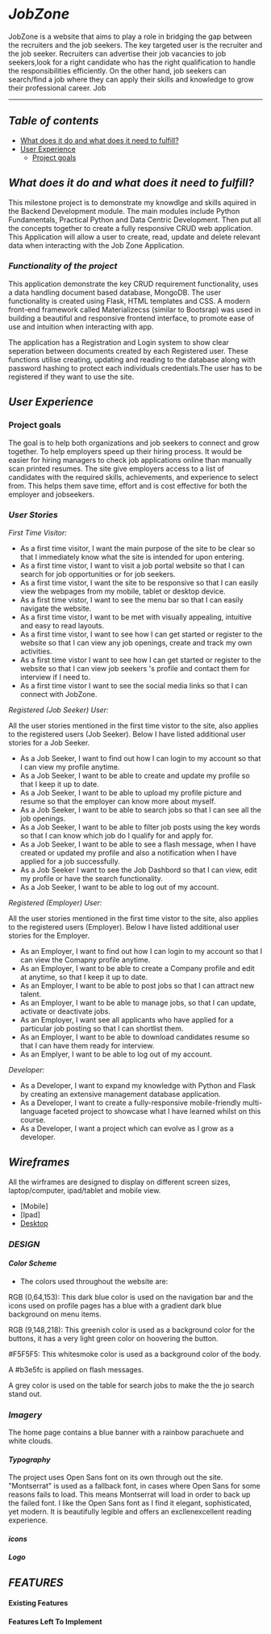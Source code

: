 # *JobZone*
JobZone is a website that aims to play a role in bridging the gap between the recruiters and the job seekers. The key targeted user is the recruiter and the job seeker. Recruiters can advertise their job vacancies to job seekers,look for a right candidate who has the right qualification to handle the responsibilities efficiently. On the other hand, job seekers can search/find a job where they can apply their skills and knowledge to grow their professional career.
Job
***

## *Table of contents*
* [What does it do and what does it need to fulfill?](#what-does-it-do-and-what-does-it-need-to-fullfil)
* [User Experience](#user-experience)
    * [Project goals](#project-goals)

## *What does it do and what does it need to fulfill?*
This milestone project is to demonstrate my knowdlge and skills aquired in the Backend Development module. The main modules include Python Fundamentals, Practical Python and Data Centric Development. Then put all the concepts together to create a fully responsive CRUD web application. This Application will allow a user to create, read, update and delete relevant data when interacting with the Job Zone Application.

### *Functionality of the project*
This application demonstrate the key CRUD requirement functionality, uses a data handling document based database, MongoDB. The user functionality is created using Flask, HTML templates and CSS. A modern front-end framework called Materializecss (similar to Bootsrap) was used in building a beautiful and responsive frontend interface, to promote ease of use and intuition when interacting with app.

The application has a Registration and Login system to show clear seperation between documents created by each Registered user. These functions utilise creating, updating and reading to the database along with password hashing to protect each individuals credentials.The user has to be registered if they want to use the site.

## *User Experience*

### Project goals
The goal is to help both organizations and job seekers to connect and grow together. To help
 employers speed up their hiring process. It would be easier for hiring managers to check job applications online than manually scan printed resumes. The site give employers access to a list of candidates with the required skills, achievements, and experience to select from. This helps them save time, effort and is cost effective for both the employer and jobseekers.

### *User Stories*
_First Time Visitor:_
* As a first time visitor, I want the main purpose of the site to be clear so that I immediately know what the site is intended for upon entering.
* As a first time vistor, I want to visit a job portal website so that I can search for job opportunities or for job seekers.
*  As a first time vistor, I want the site to be responsive so that I can easily view the webpages from my mobile, tablet or desktop device.
* As a first time vistor, I want to see the menu bar so that I can easily navigate the website.
* As a first time vistor, I want to be met with visually appealing, intuitive and easy to read layouts.
*  As a first time vistor, I want to see how I can get started or register to the website so that I can view any job openings, create and track my own activities.
* As a first time vistor I want to see how I can get started or register to the website so that I can view job seekers 's profile and contact them for interview if I need to.
* As a first time vistor I want to see the social media links so that I can connect with JobZone.

_Registered (Job Seeker) User:_

All the user stories mentioned in the first time vistor to the site, also applies to the registered users (Job Seeker). Below I have listed additional user stories for a Job Seeker.

* As a Job Seeker, I want to find out how I can login to my account so that I can view my profile anytime.
* As a Job Seeker, I want to be able to create and update my profile so that I keep it up to date.
* As a Job Seeker, I want to be able to upload my profile picture and resume so that the employer can know more about myself.
* As a Job Seeker, I want to be able to  search jobs so that I can see all the job openings.
* As a Job Seeker, I want to be able to filter job posts using the key words so that I can know which job do I qualify for and apply for.
* As a Job Seeker, I want to be able to see a flash message, when I have created or updated my profile and also a notification when I have applied for a job successfully.
* As a Job Seeker I want to see the Job Dashbord so that I can view, edit my profile or have the search functionality.
* As a  Job Seeker, I want to be able to log out of my account.

_Registered (Employer) User:_

All the user stories mentioned in the first time vistor to the site, also applies to the registered users (Employer). Below I have listed additional user stories for the Employer.

* As an Employer, I want to find out how I can login to my account so that I can view the Comapny profile anytime.
* As an Employer, I want to be able to create a Company profile and edit at anytime, so that I keep it up to date.
* As an Employer, I want to be able to post jobs so that I can attract new talent.
* As an Employer, I want to be able to manage jobs, so that I can update, activate or deactivate jobs.
* As an Employer, I want see all applicants who have applied for a particular job posting so that I can shortlist them.
* As an Employer, I want to be able to download candidates resume so that I can have them ready for interview.
* As an Emplyer, I want to be able to log out of my account.

_Developer:_
* As a Developer, I want to expand my knowledge with Python and Flask by creating an extensive management database application.
* As a Developer, I want to create a fully-responsive mobile-friendly multi-language faceted project to showcase what I have learned whilst on this course.
* As a Developer, I want a project which can evolve as I grow as a developer.

## _Wireframes_
All the wirframes are designed to display on different screen sizes, laptop/computer, ipad/tablet and mobile view.
* [Mobile]
* [Ipad]
* [Desktop](wireframes/wireframes_desktop.pdf)

### *DESIGN*

#### *Color Scheme*
* The colors used throughout the website are:

RGB (0,64,153): This dark blue color is used on the navigation bar and the icons used on profile pages has a blue with a gradient  dark blue background on menu items.

RGB (9,148,218): This greenish color is used as a background color for the buttons, it has a very light green color on hoovering the button. 

#F5F5F5: This whitesmoke color is used as a background  color of the body. 
 
A #b3e5fc is applied on flash messages.
  
A grey color is used on the table for search jobs to make the the jo search stand out.

### *Imagery*
The home page contains a blue banner with a rainbow parachuete and white clouds.


#### *Typography*
The project uses Open Sans font on its own through out the site. "Montserrat" is used as a fallback font, in cases where Open Sans for some reasons fails to load. This means Montserrat will load in order to back up the failed font. I like the Open Sans font as I find it elegant, sophisticated, yet modern. It is beautifully legible and offers an excllenexcellent reading experience. 

#### *icons*


#### *Logo*


## *FEATURES*
#### Existing Features


#### Features Left To Implement

